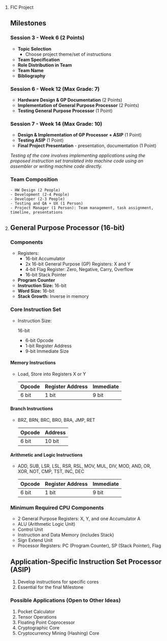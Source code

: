1. FIC Project

   ## Milestones

   ### Session 3 - Week 6 (2 Points)

   - **Topic Selection**
     - Choose project theme/set of instructions
   - **Team Specification**
   - **Role Distribution in Team**
   - **Team Name**
   - **Bibliography**

   ### Session 6 - Week 12 (Max Grade: 7)

   - **Hardware Design & GP Documentation** (2 Points)
   - **Implementation of General Purpose Processor** (2 Points)
   - **Testing General Purpose Processor** (1 Point)

   ### Session 7 - Week 14 (Max Grade: 10)

   - **Design & Implementation of GP Processor + ASIP** (1 Point)
   - **Testing ASIP** (1 Point)
   - **Final Project Presentation** - presentation, documentation (1 Point)

   _Testing of the core involves implementing applications using the proposed instruction set translated into machine code using an assembler or writing machine code directly._

   ### Team Composition

   ```plaintext
   - HW Design (2 People)
   - Development (2-4 People)
   - Developer (2-3 People)
   - Testing and QA + UX (1 Person)
   - Project Manager (1 Person): Team management, task assignment, timeline, presentations
   ```

2. ## General Purpose Processor (16-bit)

   ### Components

   - Registers:
     - 16-bit Accumulator
     - 2x 16-bit General Purpose (GP) Registers: X and Y
     - 4-bit Flag Register: Zero, Negative, Carry, Overflow
     - 16-bit Stack Pointer
   - **Program Counter**
   - **Instruction Size:** 16-bit
   - **Word Size:** 16-bit
   - **Stack Growth:** Inverse in memory

   ### Core Instruction Set

   - Instruction Size:

      16-bit

     - 6-bit Opcode
     - 1-bit Register Address
     - 9-bit Immediate Size

   #### Memory Instructions

   - Load, Store into Registers X or Y

     | Opcode | Register Address | Immediate |
     | ------ | ---------------- | --------- |
     | 6 bit  | 1 bit            | 9 bit     |

   #### Branch Instructions

   - BRZ, BRN, BRC, BRO, BRA, JMP, RET

     | Opcode | Address |
     | ------ | ------- |
     | 6 bit  | 10 bit  |

   #### Arithmetic and Logic Instructions

   - ADD, SUB, LSR, LSL, RSR, RSL, MOV, MUL, DIV, MOD, AND, OR, XOR, NOT, CMP, TST, INC, DEC

     | Opcode | Register Address | Immediate |
     | ------ | ---------------- | --------- |
     | 6 bit  | 1 bit            | 9 bit     |

   ### Minimum Required CPU Components

   - 2 General Purpose Registers: X, Y, and one Accumulator A
   - ALU (Arithmetic Logic Unit)
   - Control Unit
   - Instruction and Data Memory (includes Stack)
   - Sign Extend Unit
   - Processor Registers: PC (Program Counter), SP (Stack Pointer), Flag

   ## Application-Specific Instruction Set Processor (ASIP)

   1. Develop instructions for specific cores
   2. Essential for the final Milestone

   ### Possible Applications (Open to Other Ideas)

   1. Pocket Calculator
   2. Tensor Operations
   3. Floating Point Coprocessor
   4. Cryptographic Core
   5. Cryptocurrency Mining (Hashing) Core
